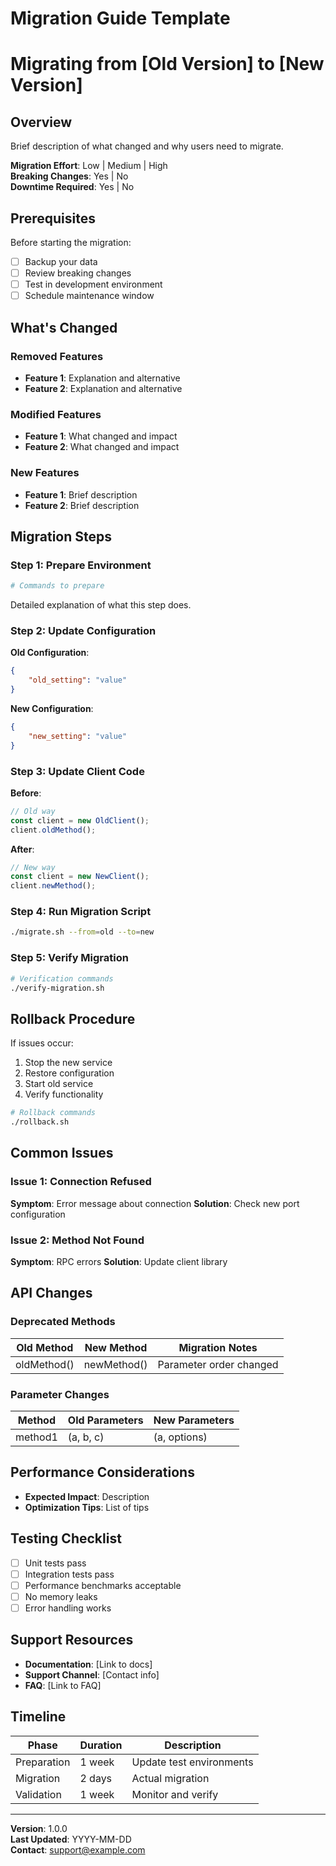 # Migration Guide Template

# Migrating from [Old Version] to [New Version]

## Overview

Brief description of what changed and why users need to migrate.

**Migration Effort**: Low | Medium | High  
**Breaking Changes**: Yes | No  
**Downtime Required**: Yes | No  

## Prerequisites

Before starting the migration:

- [ ] Backup your data
- [ ] Review breaking changes
- [ ] Test in development environment
- [ ] Schedule maintenance window

## What's Changed

### Removed Features
- **Feature 1**: Explanation and alternative
- **Feature 2**: Explanation and alternative

### Modified Features
- **Feature 1**: What changed and impact
- **Feature 2**: What changed and impact

### New Features
- **Feature 1**: Brief description
- **Feature 2**: Brief description

## Migration Steps

### Step 1: Prepare Environment

```bash
# Commands to prepare
```

Detailed explanation of what this step does.

### Step 2: Update Configuration

**Old Configuration**:
```json
{
    "old_setting": "value"
}
```

**New Configuration**:
```json
{
    "new_setting": "value"
}
```

### Step 3: Update Client Code

**Before**:
```typescript
// Old way
const client = new OldClient();
client.oldMethod();
```

**After**:
```typescript
// New way
const client = new NewClient();
client.newMethod();
```

### Step 4: Run Migration Script

```bash
./migrate.sh --from=old --to=new
```

### Step 5: Verify Migration

```bash
# Verification commands
./verify-migration.sh
```

## Rollback Procedure

If issues occur:

1. Stop the new service
2. Restore configuration
3. Start old service
4. Verify functionality

```bash
# Rollback commands
./rollback.sh
```

## Common Issues

### Issue 1: Connection Refused
**Symptom**: Error message about connection
**Solution**: Check new port configuration

### Issue 2: Method Not Found
**Symptom**: RPC errors
**Solution**: Update client library

## API Changes

### Deprecated Methods

| Old Method | New Method | Migration Notes |
|------------|------------|-----------------|
| oldMethod() | newMethod() | Parameter order changed |

### Parameter Changes

| Method | Old Parameters | New Parameters |
|--------|---------------|----------------|
| method1 | (a, b, c) | (a, options) |

## Performance Considerations

- **Expected Impact**: Description
- **Optimization Tips**: List of tips

## Testing Checklist

- [ ] Unit tests pass
- [ ] Integration tests pass
- [ ] Performance benchmarks acceptable
- [ ] No memory leaks
- [ ] Error handling works

## Support Resources

- **Documentation**: [Link to docs]
- **Support Channel**: [Contact info]
- **FAQ**: [Link to FAQ]

## Timeline

| Phase | Duration | Description |
|-------|----------|-------------|
| Preparation | 1 week | Update test environments |
| Migration | 2 days | Actual migration |
| Validation | 1 week | Monitor and verify |

---

**Version**: 1.0.0  
**Last Updated**: YYYY-MM-DD  
**Contact**: support@example.com